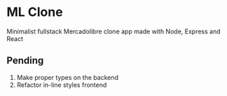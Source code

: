# ML Clone

Minimalist fullstack Mercadolibre clone app made with Node, Express and React

## Pending

1. Make proper types on the backend
2. Refactor in-line styles frontend
